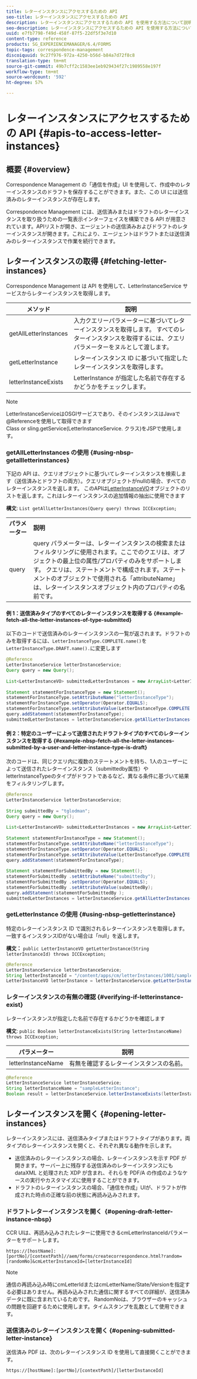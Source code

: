 ```yaml
---
title: レターインスタンスにアクセスするための API
seo-title: レターインスタンスにアクセスするための API
description: レターインスタンスにアクセスするための API を使用する方法について説明します。
seo-description: レターインスタンスにアクセスするための API を使用する方法について説明します。
uuid: e7fb7798-f49d-458f-87f5-22df5f3e7d10
content-type: reference
products: SG_EXPERIENCEMANAGER/6.4/FORMS
topic-tags: correspondence-management
discoiquuid: 9c27f976-972a-4250-b56d-b84a7d72f8c8
translation-type: tm+mt
source-git-commit: 49b7cff2c1583ee1eb929434f27c1989558e197f
workflow-type: tm+mt
source-wordcount: '592'
ht-degree: 57%

---
```



# レターインスタンスにアクセスするための API {#apis-to-access-letter-instances}

## 概要 {#overview}

Correspondence Management の「通信を作成」UI を使用して、作成中のレターインスタンスのドラフトを保存することができます。また、この UI には送信済みのレターインスタンスが存在します。

Correspondence Management には、送信済みまたはドラフトのレターインスタンスを取り扱うための一覧表示インターフェイスを構築できる API が用意されています。APIリストが開き、エージェントの送信済みおよびドラフトのレターインスタンスが開きます。これにより、エージェントはドラフトまたは送信済みのレターインスタンスで作業を続行できます。

## レターインスタンスの取得 {#fetching-letter-instances}

Correspondence Management は API を使用して、LetterInstanceService サービスからレターインスタンスを取得します。

| メソッド | 説明 |
|--- |--- |
| getAllLetterInstances | 入力クエリーパラメーターに基づいてレターインスタンスを取得します。 すべてのレターインスタンスを取得するには、クエリパラメーターをヌルとして渡します。 |
| getLetterInstance | レターインスタンス ID に基づいて指定したレターインスタンスを取得します。 |
| letterInstanceExists | LetterInstance が指定した名前で存在するかどうかをチェックします。 |

>[!NOTE]
>
>LetterInstanceServiceはOSGIサービスであり、そのインスタンスはJavaで@Referenceを使用して取得できます\
>Class or sling.getService(LetterInstanceService. クラス)をJSPで使用します。

### getAllLetterInstances の使用 {#using-nbsp-getallletterinstances}

下記の API は、クエリオブジェクトに基づいてレターインスタンスを検索します（送信済みとドラフトの両方）。クエリオブジェクトがnullの場合、すべてのレターインスタンスを返します。 このAPIは[LetterInstanceVO](https://helpx.adobe.com/experience-manager/6-2/forms/javadocs/com/adobe/icc/dbforms/obj/LetterInstanceVO.html)オブジェクトのリストを返します。これはレターインスタンスの追加情報の抽出に使用できます

**構文**:  `List getAllLetterInstances(Query query) throws ICCException;`

<table> 
 <tbody> 
  <tr> 
   <td><strong>パラメーター</strong></td> 
   <td><strong>説明</strong></td> 
  </tr> 
  <tr> 
   <td>query</td> 
   <td>query パラメーターは、レターインスタンスの検索またはフィルタリングに使用されます。ここでのクエリは、オブジェクトの最上位の属性/プロパティのみをサポートします。 クエリは、ステートメントで構成されます。ステートメントのオブジェクトで使用される「attributeName」は、レターインスタンスオブジェクト内のプロパティの名前です。<br /> </td> 
  </tr> 
 </tbody> 
</table>

#### 例 1：送信済みタイプのすべてのレターインスタンスを取得する  {#example-fetch-all-the-letter-instances-of-type-submitted}

以下のコードで送信済みのレターインスタンスの一覧が返されます。ドラフトのみを取得するには、`LetterInstanceType.COMPLETE.name()`を`LetterInstanceType.DRAFT.name().`に変更します

```java
@Reference
LetterInstanceService letterInstanceService;
Query query = new Query();
 
List<LetterInstanceVO> submittedLetterInstances = new ArrayList<LetterInstanceVO>();
 
Statement statementForInstanceType = new Statement();
statementForInstanceType.setAttributeName("letterInstanceType");
statementForInstanceType.setOperator(Operator.EQUALS);
statementForInstanceType.setAttributeValue(LetterInstanceType.COMPLETE.name());
query.addStatement(statementForInstanceType);
submittedLetterInstances = letterInstanceService.getAllLetterInstances(query);
```

#### 例 2：特定のユーザーによって送信されたドラフトタイプのすべてのレターインスタンスを取得する {#example-nbsp-fetch-all-the-letter-instances-submitted-by-a-user-and-letter-instance-type-is-draft}

次のコードは、同じクエリ内に複数のステートメントを持ち、1人のユーザーによって送信されたレターインスタンス（submittedby属性）やletterInstanceTypeのタイプがドラフトであるなど、異なる条件に基づいて結果をフィルタリングします。

```java
@Reference
LetterInstanceService letterInstanceService;
 
String submittedBy = "tglodman";
Query query = new Query();
 
List<LetterInstanceVO> submittedLetterInstances = new ArrayList<LetterInstanceVO>();
 
Statement statementForInstanceType = new Statement();
statementForInstanceType.setAttributeName("letterInstanceType");
statementForInstanceType.setOperator(Operator.EQUALS);
statementForInstanceType.setAttributeValue(LetterInstanceType.COMPLETE.name());
query.addStatement(statementForInstanceType);
 
Statement statementForSubmittedBy = new Statement();
statementForSubmittedBy .setAttributeName("submittedby");
statementForSubmittedBy .setOperator(Operator.EQUALS);
statementForSubmittedBy .setAttributeValue(submittedBy);
query.addStatement(statementForSubmittedBy );
submittedLetterInstances = letterInstanceService.getAllLetterInstances(query);
```

### getLetterInstance の使用 {#using-nbsp-getletterinstance}

特定のレターインスタンス ID で識別されるレターインスタンスを取得します。一致するインスタンスIDがない場合は「null」を返します。

**構文：** `public LetterInstanceVO getLetterInstance(String letterInstanceId) throws ICCException;`

```java
@Reference
LetterInstanceService letterInstanceService;
String letterInstanceId = "/content/apps/cm/letterInstances/1001/sampleLetterInstance";
LetterInstanceVO letterInstance = letterInstanceService.getLetterInstance(letterInstanceId );
```

### レターインスタンスの有無の確認 {#verifying-if-letterinstance-exist}

レターインスタンスが指定した名前で存在するかどうかを確認します

**構文**:  `public Boolean letterInstanceExists(String letterInstanceName) throws ICCException;`

| **パラメーター** | **説明** |
|---|---|
| letterInstanceName | 有無を確認するレターインスタンスの名前。 |

```java
@Reference
LetterInstanceService letterInstanceService;
String letterInstanceName = "sampleLetterInstance";
Boolean result = letterInstanceService.letterInstanceExists(letterInstanceName );
```

## レターインスタンスを開く  {#opening-letter-instances}

レターインスタンスには、送信済みタイプまたはドラフトタイプがあります。両タイプのレターインスタンスを開くと、それぞれ異なる動作を示します。

* 送信済みのレターインスタンスの場合、レターインスタンスを示す PDF が開きます。サーバー上に残存する送信済みのレターインスタンスにも dataXML と処理された XDP が含まれ、それらを PDF/A の作成のようなケースの実行やカスタマイズに使用することができます。
* ドラフトのレターインスタンスの場合、「通信を作成」UIが、ドラフトが作成された時点の正確な前の状態に再読み込みされます。

### ドラフトレターインスタンスを開く  {#opening-draft-letter-instance-nbsp}

CCR UIは、再読み込みされたレターに使用できるcmLetterInstanceIdパラメーターをサポートします。

`https://[hostName]:[portNo]/[contextPath]//aem/forms/createcorrespondence.html?random=[randomNo]&cmLetterInstanceId=[letterInstanceId]`

>[!NOTE]
>
>通信の再読み込み時にcmLetterIdまたはcmLetterName/State/Versionを指定する必要はありません。再読み込みされた通信に関するすべての詳細が、送信済みデータに既に含まれているためです。 RandomNoは、ブラウザーのキャッシュの問題を回避するために使用します。タイムスタンプを乱数として使用できます。

### 送信済みのレターインスタンスを開く {#opening-submitted-letter-instance}

送信済み PDF は、次のレターインスタンス ID を使用して直接開くことができます。

`https://[hostName]:[portNo]/[contextPath]/[letterInstanceId]`
